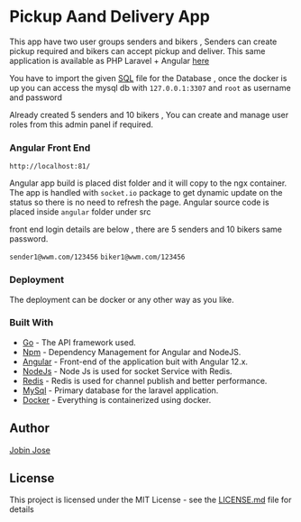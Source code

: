 # Pickup Aand Delivery App

This app have two user groups senders and bikers , Senders can create pickup required and bikers can accept pickup and deliver.
This same application is available as PHP Laravel + Angular [here](https://github.com/Jobinjose01/Parcel-Pickup-Angular-Laravel)

You have to import the given [SQL](https://github.com/Jobinjose01/Parcel-Pickup-Angular-Go/blob/master/db.sql) file for the Database , once the docker is up you can access the mysql db with `127.0.0.1:3307` and `root` as username and password 

Already created 5 senders and 10 bikers , You can create and manage user roles from this admin panel if required.

### Angular Front End

`http://localhost:81/`

Angular app build is placed dist folder and it will copy to the ngx container.
The app is handled with `socket.io` package to get dynamic update on the status so there is no need to refresh the page. Angular source
code is placed inside `angular` folder under src

front end login details are below , there are 5 senders and 10 bikers same password.

`sender1@wwm.com/123456`
`biker1@wwm.com/123456`


### Deployment

The deployment can be docker or any other way as you like.

### Built With

* [Go](https://golang.org/) - The API framework used.
* [Npm](https://www.npmjs.com/) - Dependency Management for Angular and NodeJS.
* [Angular](https://angular.io/) - Front-end of the application buit with Angular 12.x.
* [NodeJs](https://nodejs.org/en/about/) - Node Js is used for socket Service with Redis.
* [Redis](https://redis.io/) - Redis is used for channel publish and better performance.
* [MySql](https://www.mysql.com/) - Primary database for the laravel application.
* [Docker](https://www.docker.com/) - Everything is containerized using docker.

## Author

[Jobin Jose](https://github.com/Jobinjose01)


## License

This project is licensed under the MIT License - see the [LICENSE.md](LICENSE.md) file for details





